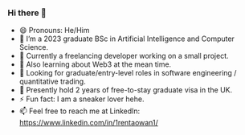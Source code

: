 ### Hi there 👋

<!--
**ren-tao01/ren-tao01** is a ✨ _special_ ✨ repository because its `README.md` (this file) appears on your GitHub profile.
- 👯 I’m looking to collaborate on ...
- 🤔 I’m looking for help with ...
- 🔭 Ion!!!
- 💬 Ask me about ...
- 📫 How to reach me: ...
-->

- 😄 Pronouns: He/Him
- 🌱 I’m a 2023 graduate BSc in Artificial Intelligence and Computer Science.
- :beginner: Currently a freelancing developer working on a small project.
- 🔭 Also learning about Web3 at the mean time.
- 🤝 Looking for graduate/entry-level roles in software engineering / quantitative trading.
- 🧍 Presently hold 2 years of free-to-stay graduate visa in the UK. 
- ⚡ Fun fact: I am a sneaker lover hehe.
- 📫 Feel free to reach me at LinkedIn: https://www.linkedin.com/in/1rentaowan1/
